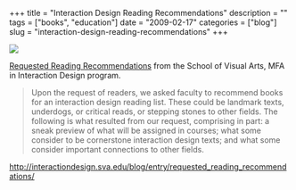 +++
title = "Interaction Design Reading Recommendations"
description = ""
tags = ["books", "education"]
date = "2009-02-17"
categories = ["blog"]
slug = "interaction-design-reading-recommendations"
+++



  <div class="notebook-screenshot"><a href="http://interactiondesign.sva.edu/blog/entry/requested_reading_recommendations/"><img src="//konigi.com/media/bluga/wt499ab7446e71f.jpg"/></a></div><p><a href="http://interactiondesign.sva.edu/blog/entry/requested_reading_recommendations/">Requested Reading Recommendations</a> from the School of Visual Arts, MFA in Interaction Design program.</p>
<blockquote><p>Upon the request of readers, we asked faculty to recommend books for an interaction design reading list. These could be landmark texts, underdogs, or critical reads, or stepping stones to other fields. The following is what resulted from our request, comprising in part: a sneak preview of what will be assigned in courses; what some consider to be cornerstone interaction design texts; and what some consider important connections to other fields.</p></blockquote>
    
  <a href="http://interactiondesign.sva.edu/blog/entry/requested_reading_recommendations/">http://interactiondesign.sva.edu/blog/entry/requested_reading_recommendations/</a>
